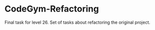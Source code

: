 # CodeGym-Refactoring
Final task for level 26. Set of tasks about refactoring the original project.
